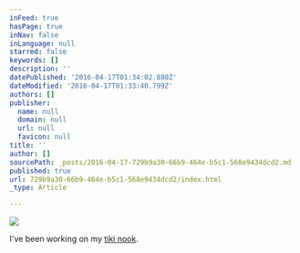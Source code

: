 ```yaml
---
inFeed: true
hasPage: true
inNav: false
inLanguage: null
starred: false
keywords: []
description: ''
datePublished: '2016-04-17T01:34:02.880Z'
dateModified: '2016-04-17T01:33:40.799Z'
authors: []
publisher:
  name: null
  domain: null
  url: null
  favicon: null
title: ''
author: []
sourcePath: _posts/2016-04-17-729b9a30-66b9-464e-b5c1-568e9434dcd2.md
published: true
url: 729b9a30-66b9-464e-b5c1-568e9434dcd2/index.html
_type: Article

---
```

![](https://the-grid-user-content.s3-us-west-2.amazonaws.com/e6dcee8c-6eea-47f3-98c0-51ceb543aa5c.jpg)

I've been working on my [tiki nook][0]. 

[0]: http://www.tikiroom.com/tikicentral/bb/viewtopic.php?topic=51211&forum=20&23